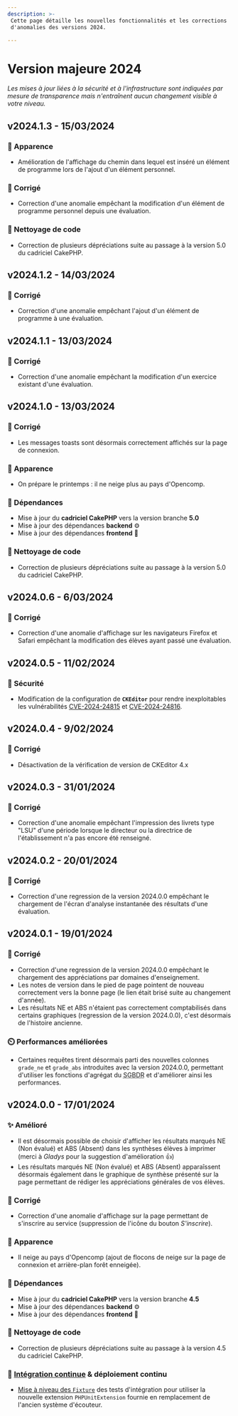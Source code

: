```yaml
---
description: >-
 Cette page détaille les nouvelles fonctionnalités et les corrections
 d'anomalies des versions 2024.

---
```


# Version majeure 2024

_Les mises à jour liées à la sécurité et à l'infrastructure sont indiquées par mesure de transparence mais n'entraînent aucun changement visible à votre niveau._

## v2024.1.3 - 15/03/2024

### :art: Apparence

- Amélioration de l'affichage du chemin dans lequel est inséré un élément de programme lors de l'ajout d'un élément personnel.

### :bug: Corrigé

- Correction d'une anomalie empêchant la modification d'un élément de programme personnel depuis une évaluation.

### :fallen_leaf: Nettoyage de code

- Correction de plusieurs dépréciations suite au passage à la version 5.0 du cadriciel CakePHP.

## v2024.1.2 - 14/03/2024

### :bug: Corrigé

- Correction d'une anomalie empêchant l'ajout d'un élément de programme à une évaluation.

## v2024.1.1 - 13/03/2024

### :bug: Corrigé

- Correction d'une anomalie empêchant la modification d'un exercice existant d'une évaluation.

## v2024.1.0 - 13/03/2024

### :bug: Corrigé

- Les messages toasts sont désormais correctement affichés sur la page de connexion.

### :art: Apparence

- On prépare le printemps : il ne neige plus au pays d'Opencomp.

### :arrows_counterclockwise: Dépendances

- Mise à jour du **cadriciel CakePHP** vers la version branche **5.0**
- Mise à jour des dépendances **backend** :gear:
- Mise à jour des dépendances **frontend** :art:

### :fallen_leaf: Nettoyage de code

- Correction de plusieurs dépréciations suite au passage à la version 5.0 du cadriciel CakePHP.

## v2024.0.6 - 6/03/2024

### :bug: Corrigé

- Correction d'une anomalie d'affichage sur les navigateurs Firefox et Safari empêchant la modification des élèves ayant passé une évaluation.

## v2024.0.5 - 11/02/2024

### :closed_lock_with_key: Sécurité

- Modification de la configuration de **`CKEditor`** pour rendre inexploitables les vulnérabilités [CVE-2024-24815](https://nvd.nist.gov/vuln/detail/CVE-2024-24815) et [CVE-2024-24816](https://nvd.nist.gov/vuln/detail/CVE-2024-24816).

## v2024.0.4 - 9/02/2024

### :bug: Corrigé

- Désactivation de la vérification de version de CKEditor 4.x

## v2024.0.3 - 31/01/2024

### :bug: Corrigé

- Correction d'une anomalie empêchant l'impression des livrets type "LSU" d'une période lorsque le directeur ou la directrice de l'établissement n'a pas encore été renseigné.

## v2024.0.2 - 20/01/2024

### :bug: Corrigé

- Correction d'une regression de la version 2024.0.0 empêchant le chargement de l'écran d'analyse instantanée des résultats d'une évaluation.

## v2024.0.1 - 19/01/2024

### :bug: Corrigé

- Correction d'une regression de la version 2024.0.0 empêchant le chargement des appréciations par domaines d'enseignement.
- Les notes de version dans le pied de page pointent de nouveau correctement vers la bonne page (le lien était brisé suite au changement d'année).
- Les résultats NE et ABS n'étaient pas correctement comptabilisés dans certains graphiques (regression de la version 2024.0.0), c'est désormais de l'histoire ancienne.

### :timer_clock: Performances améliorées

- Certaines requêtes tirent désormais parti des nouvelles colonnes `grade_ne` et `grade_abs` introduites avec la version 2024.0.0, permettant d'utiliser les fonctions d'agrégat du <abbr title="Système de Gestion de Base de Données Relationnelles">SGBDR</abbr> et d'améliorer ainsi les performances.


## v2024.0.0 - 17/01/2024

### :sparkles: Amélioré

- Il est désormais possible de choisir d'afficher les résultats marqués NE (Non évalué) et ABS (Absent) dans les synthèses élèves à imprimer (merci à _Gladys_ pour la suggestion d'amélioration :+1:)
- Les résultats marqués NE (Non évalué) et ABS (Absent) apparaîssent désormais également dans le graphique de synthèse présenté sur la page permettant de rédiger les appréciations générales de vos élèves.

### :bug: Corrigé

- Correction d'une anomalie d'affichage sur la page permettant de s'inscrire au service (suppression de l'icône du bouton _S'inscrire_).

### :art: Apparence

- Il neige au pays d'Opencomp (ajout de flocons de neige sur la page de connexion et arrière-plan forêt enneigée).

### :arrows_counterclockwise: Dépendances

- Mise à jour du **cadriciel CakePHP** vers la version branche **4.5**
- Mise à jour des dépendances **backend** :gear:
- Mise à jour des dépendances **frontend** :art:

### :fallen_leaf: Nettoyage de code

- Correction de plusieurs dépréciations suite au passage à la version 4.5 du cadriciel CakePHP.

### :ship: [Intégration continue](https://fr.wikipedia.org/wiki/Int%C3%A9gration_continue) & déploiement continu

- [Mise à niveau des `Fixture`](https://book.cakephp.org/4/en/appendices/fixture-upgrade.html) des tests d'intégration pour utiliser la nouvelle extension `PHPUnitExtension` fournie en remplacement de l'ancien système d'écouteur.

